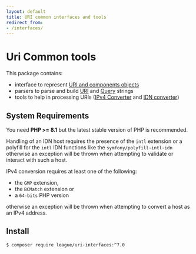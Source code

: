 ```yaml
---
layout: default
title: URI common interfaces and tools
redirect_from:
- /interfaces/
---
```


Uri Common tools
=======

This package contains:

- interface to represent [URI and components objects](/interfaces/7.0/contracts/)
- parsers to parse and build [URI](/interfaces/7.0/uri-parser-builder/) and [Query](/interfaces/7.0/query-parser-builder/) strings
- tools to help in processing URIs ([IPv4 Converter](/interfaces/7.0/ipv4/) and [IDN converter](/interfaces/7.0/idn/))

System Requirements
-------

You need **PHP >= 8.1** but the latest stable version of PHP is recommended.

Handling of an IDN host requires the presence of the `intl`
extension or a polyfill for the `intl` IDN functions like the
`symfony/polyfill-intl-idn` otherwise an exception will be thrown
when attempting to validate or interact with such a host.

IPv4 conversion requires at least one of the following:

- the `GMP` extension,
- the `BCMatch` extension or
- a `64-bits` PHP version

otherwise an exception will be thrown when attempting to convert a host
as an IPv4 address.

Install
--------

```
$ composer require league/uri-interfaces:^7.0
```
